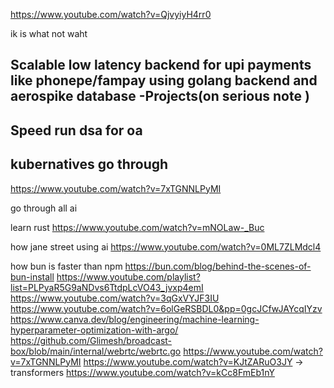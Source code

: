 https://www.youtube.com/watch?v=QjvyiyH4rr0

ik is what not waht 

## Scalable low latency backend for upi payments like phonepe/fampay using golang backend and aerospike database  -Projects(on serious note )

## Speed run dsa for oa

## kubernatives go through 

 https://www.youtube.com/watch?v=7xTGNNLPyMI



 go through all ai 

 learn rust 
 https://www.youtube.com/watch?v=mNOLaw-_Buc

how jane street using ai 
 https://www.youtube.com/watch?v=0ML7ZLMdcl4


how bun is faster than npm
https://bun.com/blog/behind-the-scenes-of-bun-install
https://www.youtube.com/playlist?list=PLPyaR5G9aNDvs6TtdpLcVO43_jvxp4emI
https://www.youtube.com/watch?v=3qGxVYJF3IU
https://www.youtube.com/watch?v=6olGeRSBDL0&pp=0gcJCfwJAYcqIYzv
https://www.canva.dev/blog/engineering/machine-learning-hyperparameter-optimization-with-argo/
https://github.com/Glimesh/broadcast-box/blob/main/internal/webrtc/webrtc.go
https://www.youtube.com/watch?v=7xTGNNLPyMI
https://www.youtube.com/watch?v=KJtZARuO3JY  -> transformers 
https://www.youtube.com/watch?v=kCc8FmEb1nY


 

